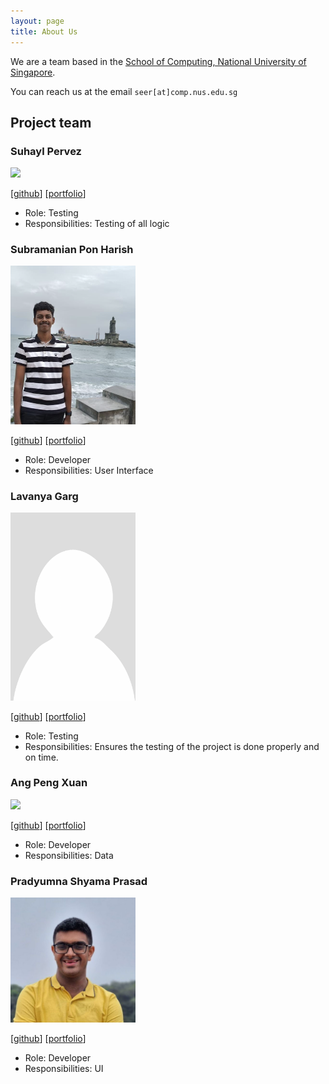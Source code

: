 ```yaml
---
layout: page
title: About Us
---
```


We are a team based in the [School of Computing, National University of Singapore](https://www.comp.nus.edu.sg).

You can reach us at the email `seer[at]comp.nus.edu.sg`

## Project team

### Suhayl Pervez

<img src="images/suhayl13.png" width="200px">

[[github](https://github.com/suhayl13)]
[[portfolio](team/suhayl13.md)]

* Role: Testing
* Responsibilities: Testing of all logic

### Subramanian Pon Harish

<img src="images/ponharish.png" width="200px">

[[github](http://github.com/ponharish)]
[[portfolio](team/ponharish.md)]

* Role: Developer
* Responsibilities: User Interface


### Lavanya Garg

<img src="images/lavanyagarg112.png" width="200px">

[[github](http://github.com/lavanyagarg112)]
[[portfolio](team/lavanyagarg112.md)]

* Role: Testing
* Responsibilities: Ensures the testing of the project is done properly and on time.


### Ang Peng Xuan

<img src="images/angpengxuan.png" width="200px">

[[github](http://github.com/angpengxuan)] [[portfolio](team/angpengxuan.md)]

* Role: Developer
* Responsibilities: Data


### Pradyumna Shyama Prasad

<img src="images/pradyuprasad.png" width="200px">

[[github](http://github.com/pradyuprasad)]
[[portfolio](team/johndoe.md)]

* Role: Developer
* Responsibilities: UI
